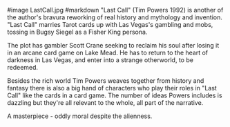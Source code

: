 #image	LastCall.jpg
#markdown
"Last Call" (Tim Powers 1992) is another of the author's bravura reworking of real history and mythology and invention. "Last Call" marries Tarot cards up with Las Vegas's gambling and mobs, tossing in Bugsy Siegel as a Fisher King persona.

The plot has gambler Scott Crane seeking to reclaim his soul after losing it in an arcane card game on Lake Mead. He has to return to the heart of darkness in Las Vegas, and enter into a strange otherworld, to be redeemed.

Besides the rich world Tim Powers weaves together from history and fantasy there is also a big hand of characters who play their roles in "Last Call" like the cards in a card game. The number of ideas Powers includes is dazzling but they're all relevant to the whole, all part of the narrative.

A masterpiece - oddly moral despite the alienness.
